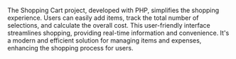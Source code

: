 The Shopping Cart project, developed with PHP, simplifies the shopping experience. Users can easily add items, track the total number of selections, and calculate the overall cost. This user-friendly interface streamlines shopping, providing real-time information and convenience. It's a modern and efficient solution for managing items and expenses, enhancing the shopping process for users.
